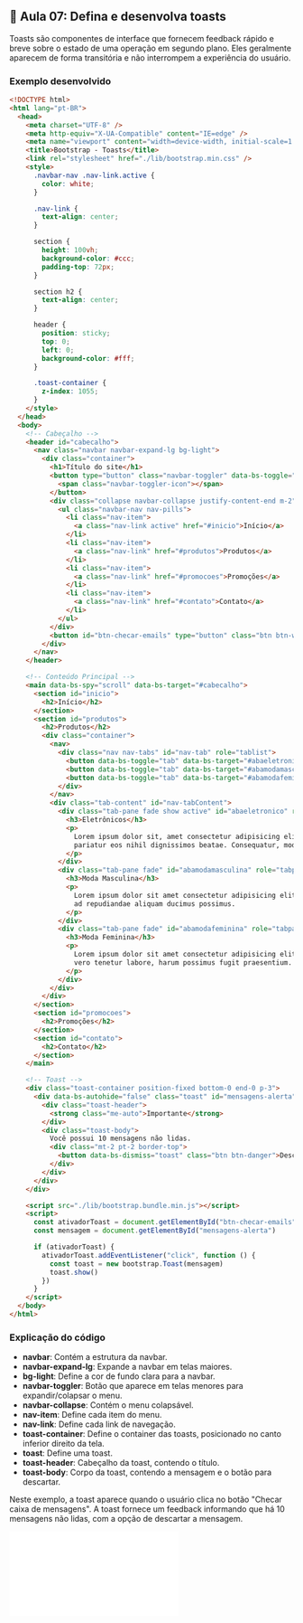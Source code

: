 ## 📝 Aula 07: Defina e desenvolva toasts

Toasts são componentes de interface que fornecem feedback rápido e breve sobre o estado de uma operação em segundo plano. Eles geralmente aparecem de forma transitória e não interrompem a experiência do usuário.

### Exemplo desenvolvido

```html
<!DOCTYPE html>
<html lang="pt-BR">
  <head>
    <meta charset="UTF-8" />
    <meta http-equiv="X-UA-Compatible" content="IE=edge" />
    <meta name="viewport" content="width=device-width, initial-scale=1.0" />
    <title>Bootstrap - Toasts</title>
    <link rel="stylesheet" href="./lib/bootstrap.min.css" />
    <style>
      .navbar-nav .nav-link.active {
        color: white;
      }

      .nav-link {
        text-align: center;
      }

      section {
        height: 100vh;
        background-color: #ccc;
        padding-top: 72px;
      }

      section h2 {
        text-align: center;
      }

      header {
        position: sticky;
        top: 0;
        left: 0;
        background-color: #fff;
      }

      .toast-container {
        z-index: 1055;
      }
    </style>
  </head>
  <body>
    <!-- Cabeçalho -->
    <header id="cabecalho">
      <nav class="navbar navbar-expand-lg bg-light">
        <div class="container">
          <h1>Título do site</h1>
          <button type="button" class="navbar-toggler" data-bs-toggle="collapse" data-bs-target="#menu">
            <span class="navbar-toggler-icon"></span>
          </button>
          <div class="collapse navbar-collapse justify-content-end m-2" id="menu">
            <ul class="navbar-nav nav-pills">
              <li class="nav-item">
                <a class="nav-link active" href="#inicio">Início</a>
              </li>
              <li class="nav-item">
                <a class="nav-link" href="#produtos">Produtos</a>
              </li>
              <li class="nav-item">
                <a class="nav-link" href="#promocoes">Promoções</a>
              </li>
              <li class="nav-item">
                <a class="nav-link" href="#contato">Contato</a>
              </li>
            </ul>
          </div>
          <button id="btn-checar-emails" type="button" class="btn btn-warning">Checar caixa de mensagens</button>
        </div>
      </nav>
    </header>

    <!-- Conteúdo Principal -->
    <main data-bs-spy="scroll" data-bs-target="#cabecalho">
      <section id="inicio">
        <h2>Início</h2>
      </section>
      <section id="produtos">
        <h2>Produtos</h2>
        <div class="container">
          <nav>
            <div class="nav nav-tabs" id="nav-tab" role="tablist">
              <button data-bs-toggle="tab" data-bs-target="#abaeletronico" class="nav-link active" id="nav-eletronico-tab" type="button" role="tab">Eletrônicos</button>
              <button data-bs-toggle="tab" data-bs-target="#abamodamasculina" class="nav-link" id="nav-masculina-tab" type="button" role="tab">Moda Masculina</button>
              <button data-bs-toggle="tab" data-bs-target="#abamodafeminina" class="nav-link" id="nav-feminina-tab" type="button" role="tab">Moda Feminina</button>
            </div>
          </nav>
          <div class="tab-content" id="nav-tabContent">
            <div class="tab-pane fade show active" id="abaeletronico" role="tabpanel" aria-labelledby="nav-eletronico-tab">
              <h3>Eletrônicos</h3>
              <p>
                Lorem ipsum dolor sit, amet consectetur adipisicing elit. Saepe quis deserunt at ipsum fuga? Minus reiciendis, in consequuntur natus dolorum nobis delectus deserunt
                pariatur eos nihil dignissimos beatae. Consequatur, modi!
              </p>
            </div>
            <div class="tab-pane fade" id="abamodamasculina" role="tabpanel" aria-labelledby="nav-masculina-tab">
              <h3>Moda Masculina</h3>
              <p>
                Lorem ipsum dolor sit amet consectetur adipisicing elit. Modi vel nobis deserunt repellat! Rem dolorem aliquid esse dolorum omnis iste non alias doloribus, est vero
                ad repudiandae aliquam ducimus possimus.
              </p>
            </div>
            <div class="tab-pane fade" id="abamodafeminina" role="tabpanel" aria-labelledby="nav-feminina-tab">
              <h3>Moda Feminina</h3>
              <p>
                Lorem ipsum dolor sit amet consectetur adipisicing elit. Soluta maiores architecto, quae sunt vel cum distinctio nobis corporis ea ullam provident. Dignissimos nemo
                vero tenetur labore, harum possimus fugit praesentium.
              </p>
            </div>
          </div>
        </div>
      </section>
      <section id="promocoes">
        <h2>Promoções</h2>
      </section>
      <section id="contato">
        <h2>Contato</h2>
      </section>
    </main>

    <!-- Toast -->
    <div class="toast-container position-fixed bottom-0 end-0 p-3">
      <div data-bs-autohide="false" class="toast" id="mensagens-alerta">
        <div class="toast-header">
          <strong class="me-auto">Importante</strong>
        </div>
        <div class="toast-body">
          Você possui 10 mensagens não lidas.
          <div class="mt-2 pt-2 border-top">
            <button data-bs-dismiss="toast" class="btn btn-danger">Descartar</button>
          </div>
        </div>
      </div>
    </div>

    <script src="./lib/bootstrap.bundle.min.js"></script>
    <script>
      const ativadorToast = document.getElementById("btn-checar-emails")
      const mensagem = document.getElementById("mensagens-alerta")

      if (ativadorToast) {
        ativadorToast.addEventListener("click", function () {
          const toast = new bootstrap.Toast(mensagem)
          toast.show()
        })
      }
    </script>
  </body>
</html>
```

### Explicação do código

- **navbar**: Contém a estrutura da navbar.
- **navbar-expand-lg**: Expande a navbar em telas maiores.
- **bg-light**: Define a cor de fundo clara para a navbar.
- **navbar-toggler**: Botão que aparece em telas menores para expandir/colapsar o menu.
- **navbar-collapse**: Contém o menu colapsável.
- **nav-item**: Define cada item do menu.
- **nav-link**: Define cada link de navegação.
- **toast-container**: Define o container das toasts, posicionado no canto inferior direito da tela.
- **toast**: Define uma toast.
- **toast-header**: Cabeçalho da toast, contendo o título.
- **toast-body**: Corpo da toast, contendo a mensagem e o botão para descartar.

Neste exemplo, a toast aparece quando o usuário clica no botão "Checar caixa de mensagens". A toast fornece um feedback informando que há 10 mensagens não lidas, com a opção de descartar a mensagem.

![Exemplo de Toasts](./Exemplo/toasts.html)
